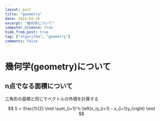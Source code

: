 ```yaml
---
layout: post
title: "geometry"
date: 2021-04-26
excerpt: "幾何学について"
computer_science: true
hide_from_post: true
tag: ["algorithm", "geometry"]
comments: false
---
```


# 幾何学(geometry)について


## n点でなる面積について

三角形の面積と同じでベクトルの外積を計算する  

$$
S = \frac{1}{2} \mid \sum_{i=1}^n \left(x_iy_{i+1} - x_{i+1}y_i\right) \mid
$$
